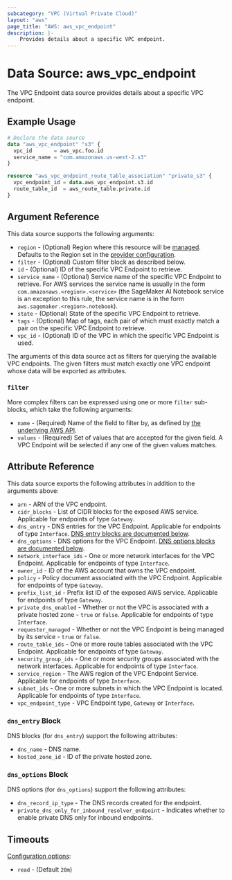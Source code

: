 ```yaml
---
subcategory: "VPC (Virtual Private Cloud)"
layout: "aws"
page_title: "AWS: aws_vpc_endpoint"
description: |-
    Provides details about a specific VPC endpoint.
---
```


# Data Source: aws_vpc_endpoint

The VPC Endpoint data source provides details about
a specific VPC endpoint.

## Example Usage

```terraform
# Declare the data source
data "aws_vpc_endpoint" "s3" {
  vpc_id       = aws_vpc.foo.id
  service_name = "com.amazonaws.us-west-2.s3"
}

resource "aws_vpc_endpoint_route_table_association" "private_s3" {
  vpc_endpoint_id = data.aws_vpc_endpoint.s3.id
  route_table_id  = aws_route_table.private.id
}
```

## Argument Reference

This data source supports the following arguments:

* `region` - (Optional) Region where this resource will be [managed](https://docs.aws.amazon.com/general/latest/gr/rande.html#regional-endpoints). Defaults to the Region set in the [provider configuration](https://registry.terraform.io/providers/hashicorp/aws/latest/docs#aws-configuration-reference).
* `filter` - (Optional) Custom filter block as described below.
* `id` - (Optional) ID of the specific VPC Endpoint to retrieve.
* `service_name` - (Optional) Service name of the specific VPC Endpoint to retrieve. For AWS services the service name is usually in the form `com.amazonaws.<region>.<service>` (the SageMaker AI Notebook service is an exception to this rule, the service name is in the form `aws.sagemaker.<region>.notebook`).
* `state` - (Optional) State of the specific VPC Endpoint to retrieve.
* `tags` - (Optional) Map of tags, each pair of which must exactly match
  a pair on the specific VPC Endpoint to retrieve.
* `vpc_id` - (Optional) ID of the VPC in which the specific VPC Endpoint is used.

The arguments of this data source act as filters for querying the available VPC endpoints.
The given filters must match exactly one VPC endpoint whose data will be exported as attributes.

### `filter`

More complex filters can be expressed using one or more `filter` sub-blocks, which take the following arguments:

* `name` - (Required) Name of the field to filter by, as defined by
  [the underlying AWS API](https://docs.aws.amazon.com/AWSEC2/latest/APIReference/API_DescribeVpcEndpoints.html).
* `values` - (Required) Set of values that are accepted for the given field.
  A VPC Endpoint will be selected if any one of the given values matches.

## Attribute Reference

This data source exports the following attributes in addition to the arguments above:

* `arn` - ARN of the VPC endpoint.
* `cidr_blocks` - List of CIDR blocks for the exposed AWS service. Applicable for endpoints of type `Gateway`.
* `dns_entry` - DNS entries for the VPC Endpoint. Applicable for endpoints of type `Interface`. [DNS entry blocks are documented below](#dns_entry-block).
* `dns_options` - DNS options for the VPC Endpoint. [DNS options blocks are documented below](#dns_options-block).
* `network_interface_ids` - One or more network interfaces for the VPC Endpoint. Applicable for endpoints of type `Interface`.
* `owner_id` - ID of the AWS account that owns the VPC endpoint.
* `policy` - Policy document associated with the VPC Endpoint. Applicable for endpoints of type `Gateway`.
* `prefix_list_id` - Prefix list ID of the exposed AWS service. Applicable for endpoints of type `Gateway`.
* `private_dns_enabled` - Whether or not the VPC is associated with a private hosted zone - `true` or `false`. Applicable for endpoints of type `Interface`.
* `requester_managed` -  Whether or not the VPC Endpoint is being managed by its service - `true` or `false`.
* `route_table_ids` - One or more route tables associated with the VPC Endpoint. Applicable for endpoints of type `Gateway`.
* `security_group_ids` - One or more security groups associated with the network interfaces. Applicable for endpoints of type `Interface`.
* `service_region` - The AWS region of the VPC Endpoint Service. Applicable for endpoints of type `Interface`.
* `subnet_ids` - One or more subnets in which the VPC Endpoint is located. Applicable for endpoints of type `Interface`.
* `vpc_endpoint_type` - VPC Endpoint type, `Gateway` or `Interface`.

### `dns_entry` Block

DNS blocks (for `dns_entry`) support the following attributes:

* `dns_name` - DNS name.
* `hosted_zone_id` - ID of the private hosted zone.

### `dns_options` Block

DNS options (for `dns_options`) support the following attributes:

* `dns_record_ip_type` - The DNS records created for the endpoint.
* `private_dns_only_for_inbound_resolver_endpoint` - Indicates whether to enable private DNS only for inbound endpoints.

## Timeouts

[Configuration options](https://developer.hashicorp.com/terraform/language/resources/syntax#operation-timeouts):

- `read` - (Default `20m`)
